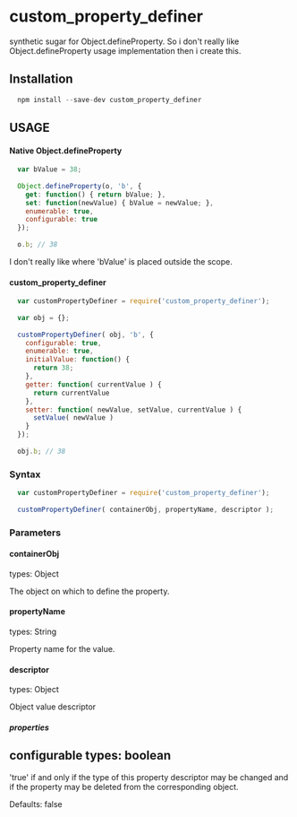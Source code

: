 # custom_property_definer
synthetic sugar for Object.defineProperty. So i don't really like Object.defineProperty usage implementation then i create this.

## Installation

```javascript
  npm install --save-dev custom_property_definer
```

## USAGE
#### Native Object.defineProperty

```javascript
  var bValue = 38;
  
  Object.defineProperty(o, 'b', {
    get: function() { return bValue; },
    set: function(newValue) { bValue = newValue; },
    enumerable: true,
    configurable: true
  });
  
  o.b; // 38
```

I don't really like where 'bValue' is placed outside the scope.

#### custom_property_definer

```javascript
  var customPropertyDefiner = require('custom_property_definer');
  
  var obj = {};
  
  customPropertyDefiner( obj, 'b', {
    configurable: true,
    enumerable: true,
    initialValue: function() {
      return 38;
    },
    getter: function( currentValue ) {
      return currentValue
    },
    setter: function( newValue, setValue, currentValue ) {
      setValue( newValue )
    }
  });
  
  obj.b; // 38
```

### Syntax

```javascript
  var customPropertyDefiner = require('custom_property_definer');
  
  customPropertyDefiner( containerObj, propertyName, descriptor );
```

### Parameters

#### containerObj
types: Object

The object on which to define the property.

#### propertyName
types: String

Property name for the value.

#### descriptor
types: Object

Object value descriptor

##### properties

**configurable**
types: boolean
---

'true' if and only if the type of this property descriptor may be changed and if the property may be deleted from the corresponding object.

Defaults: false







